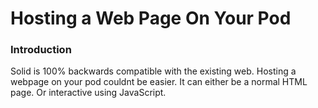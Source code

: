 # Hosting a Web Page On Your Pod

### Introduction

Solid is 100% backwards compatible with the existing web.  Hosting a webpage on your pod couldnt be easier.  It can either be a normal HTML page.  Or interactive using JavaScript.



